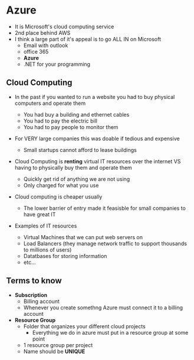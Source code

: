 # Azure
- It is Microsoft's cloud computing service
- 2nd place behind AWS
- I think a large part of it's appeal is to go ALL IN on Microsoft
  - Email with outlook
  - office 365
  - **Azure**
  - .NET for your programming

## Cloud Computing
- In the past if you wanted to run a website you had to buy physical computers and operate them
  - You had buy a building and ethernet cables
  - You had to pay the electric bill
  - You had to pay people to monitor them
- For VERY large companies this was doable if tedious and expensive
  - Small startups cannot afford to lease buildings
- Cloud Computing is **renting** virtual IT resources over the internet VS having to physically buy them and operate them
  - Quickly get rid of anything we are not using 
  - Only charged for what you use
- Cloud computing is cheaper usually
  - The lower barrier of entry made it feasisble for small companies to have great IT

- Examples of IT resources
  - Virtual Machines that we can put web servers on
  - Load Balancers (they manage network traffic to support thousands to millions of users)
  - Datatbases for storing information
  - etc...

## Terms to know
- **Subscription**
  - Billing account
  - Whenever you create somethng Azure must connect it to a billing account
- **Resource Group**
  - Folder that organizes your different cloud projects
    - Everything we do in azure must put in a resource group at some point
  - 1 resource group per project
  - Name should be **UNIQUE**
